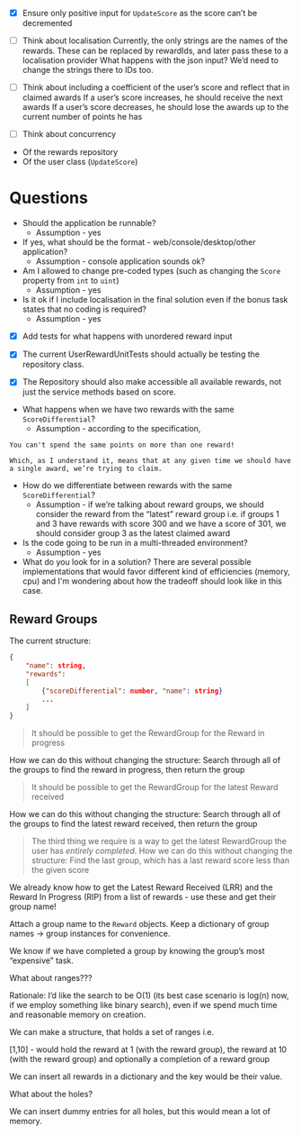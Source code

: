 - [x] Ensure only positive input for `UpdateScore` as the score can’t be decremented
- [ ] Think about localisation
Currently, the only strings are the names of the rewards. These can be replaced by rewardIds, and later pass these to a localisation provider
What happens with the json input? We’d need to change the strings there to IDs too.

- [ ] Think about including a coefficient of the user’s score and reflect that in claimed awards
If a user’s score increases, he should receive the next awards
If a user’s score decreases, he should lose the awards up to the current number of points he has

- [ ] Think about concurrency
- Of the rewards repository
- Of the user class (`UpdateScore`)


# Questions
* Should the application be runnable?
  * Assumption - yes
* If yes, what should be the format - web/console/desktop/other application?
  * Assumption - console application sounds ok?
* Am I allowed to change pre-coded types (such as changing the `Score` property from `int` to `uint`)
  * Assumption - yes
* Is it ok if I include localisation in the final solution even if the bonus task states that no coding is required?
  * Assumption - yes



- [x] Add tests for what happens with unordered reward input

- [x] The current UserRewardUnitTests should actually be testing the repository class.

- [x] The Repository should also make accessible all available rewards, not just the service methods based on score.

* What happens when we have two rewards with the same `ScoreDifferential`?
	* Assumption - according to the specification,
```
You can't spend the same points on more than one reward!
```
	Which, as I understand it, means that at any given time we should have a single award, we’re trying to claim.
* How do we differentiate between rewards with the same `ScoreDifferential`?
	* Assumption - if we’re talking about reward groups, we should consider the reward from the “latest” reward group i.e. if groups 1 and 3 have rewards with score 300 and we have a score of 301, we should consider group 3 as the latest claimed award
* Is the code going to be run in a multi-threaded environment?
	* Assumption - yes
* What do you look for in a solution? There are several possible implementations that would favor different kind of efficiencies (memory, cpu) and I'm wondering about how the tradeoff should look like in this case.




## Reward Groups

The current structure:
```json
{
	"name": string,
	"rewards":
	[
		{"scoreDifferential": number, "name": string}
		...
	]
}
```

> It should be possible to get the RewardGroup for the Reward in progress

How we can do this without changing the structure: Search through all of the groups to find the reward in progress, then return the group


> It should be possible to get the RewardGroup for the latest Reward received

How we can do this without changing the structure: Search through all of the groups to find the latest reward received, then return the group

> The third thing we require is a way to get the latest RewardGroup the user has *entirely completed*. 
How we can do this without changing the structure: Find the last group, which has a last reward score less than the given score


We already know how to get the Latest Reward Received (LRR) and the Reward In Progress (RIP) from a list of rewards - use these and get their group name!

Attach a group name to the `Reward` objects.
Keep a dictionary of group names -> group instances for convenience.

We know if we have completed a group by knowing the group’s most “expensive” task.


What about ranges???

Rationale: I’d like the search to be O(1) (its best case scenario is log(n) now, if we employ something like binary search), even if we spend much time and reasonable memory on creation.

We can make a structure, that holds a set of ranges i.e.

[1,10] - would hold the reward at 1 (with the reward group), the reward at 10 (with the reward group) and optionally a completion of a reward group


We can insert all rewards in a dictionary and the key would be their value.

What about the holes?

We can insert dummy entries for all holes, but this would mean a lot of memory.
